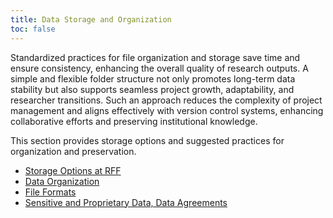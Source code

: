 ```yaml
---
title: Data Storage and Organization
toc: false
---
```


Standardized practices for file organization and storage save time and ensure consistency, enhancing the overall quality of research outputs.
A simple and flexible folder structure not only promotes long-term data stability but also supports seamless project growth, adaptability, and researcher transitions.
Such an approach reduces the complexity of project management and aligns effectively with version control systems, enhancing collaborative efforts and preserving institutional knowledge.

This section provides storage options and suggested practices for organization and preservation. 

* [Storage Options at RFF](./storage-options.md)
* [Data Organization](./organization.md)
* [File Formats](./file-formats.md)
* [Sensitive and Proprietary Data, Data Agreements](./sensitive-data.md)